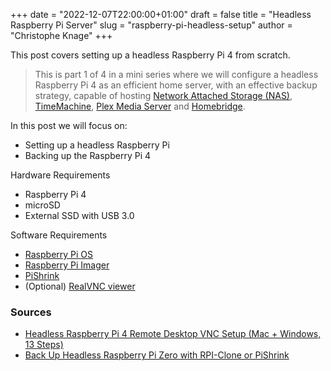 +++
date = "2022-12-07T22:00:00+01:00"
draft = false
title = "Headless Raspberry Pi Server"
slug = "raspberry-pi-headless-setup"
author = "Christophe Knage"
+++

This post covers setting up a headless Raspberry Pi 4 from scratch.

> This is part 1 of 4 in a mini series where we will configure a headless Raspberry Pi 4 as an efficient home server, with an effective backup strategy, capable of hosting [Network Attached Storage (NAS)](https://en.wikipedia.org/wiki/Network-attached_storage), [TimeMachine](https://support.apple.com/en-gb/HT201250), [Plex Media Server](https://www.plex.tv) and [Homebridge](https://homebridge.io).

In this post we will focus on:
- Setting up a headless Raspberry Pi
- Backing up the Raspberry Pi 4

Hardware Requirements
- Raspberry Pi 4
- microSD 
- External SSD with USB 3.0

Software Requirements
- [Raspberry Pi OS](https://www.raspberrypi.com/software/)
- [Raspberry Pi Imager](https://www.raspberrypi.com/software/)
- [PiShrink](https://github.com/Drewsif/PiShrink)
- (Optional) [RealVNC viewer](https://www.realvnc.com/en/connect/download/viewer/)

### Sources

- [Headless Raspberry Pi 4 Remote Desktop VNC Setup (Mac + Windows, 13 Steps)](https://desertbot.io/blog/headless-raspberry-pi-4-remote-desktop-vnc-setup)
- [Back Up Headless Raspberry Pi Zero with RPI-Clone or PiShrink](https://robotzero.one/headless-pi-zero-backup-clone/)
